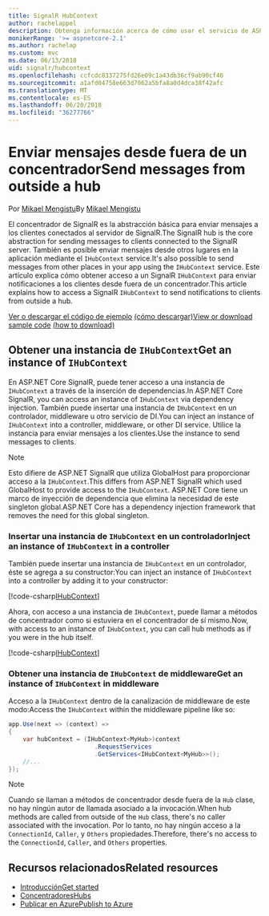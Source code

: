 ```yaml
---
title: SignalR HubContext
author: rachelappel
description: Obtenga información acerca de cómo usar el servicio de ASP.NET Core SignalR HubContext para enviar notificaciones a los clientes desde fuera de un concentrador.
monikerRange: '>= aspnetcore-2.1'
ms.author: rachelap
ms.custom: mvc
ms.date: 06/13/2018
uid: signalr/hubcontext
ms.openlocfilehash: ccfcdc8337275fd26e09c1a43db36cf9ab90cf46
ms.sourcegitcommit: a1afd04758e663d7062a5bfa8a0d4dca38f42afc
ms.translationtype: MT
ms.contentlocale: es-ES
ms.lasthandoff: 06/20/2018
ms.locfileid: "36277766"
---
```

# <a name="send-messages-from-outside-a-hub"></a><span data-ttu-id="23382-103">Enviar mensajes desde fuera de un concentrador</span><span class="sxs-lookup"><span data-stu-id="23382-103">Send messages from outside a hub</span></span>

<span data-ttu-id="23382-104">Por [Mikael Mengistu](https://twitter.com/MikaelM_12)</span><span class="sxs-lookup"><span data-stu-id="23382-104">By [Mikael Mengistu](https://twitter.com/MikaelM_12)</span></span>

<span data-ttu-id="23382-105">El concentrador de SignalR es la abstracción básica para enviar mensajes a los clientes conectados al servidor de SignalR.</span><span class="sxs-lookup"><span data-stu-id="23382-105">The SignalR hub is the core abstraction for sending messages to clients connected to the SignalR server.</span></span> <span data-ttu-id="23382-106">También es posible enviar mensajes desde otros lugares en la aplicación mediante el `IHubContext` service.</span><span class="sxs-lookup"><span data-stu-id="23382-106">It's also possible to send messages from other places in your app using the `IHubContext` service.</span></span> <span data-ttu-id="23382-107">Este artículo explica cómo obtener acceso a un SignalR `IHubContext` para enviar notificaciones a los clientes desde fuera de un concentrador.</span><span class="sxs-lookup"><span data-stu-id="23382-107">This article explains how to access a SignalR `IHubContext` to send notifications to clients from outside a hub.</span></span>

<span data-ttu-id="23382-108">[Ver o descargar el código de ejemplo](https://github.com/aspnet/Docs/tree/master/aspnetcore/signalr/hubcontext/sample/) [(cómo descargar)](xref:tutorials/index#how-to-download-a-sample)</span><span class="sxs-lookup"><span data-stu-id="23382-108">[View or download sample code](https://github.com/aspnet/Docs/tree/master/aspnetcore/signalr/hubcontext/sample/) [(how to download)](xref:tutorials/index#how-to-download-a-sample)</span></span>

## <a name="get-an-instance-of-ihubcontext"></a><span data-ttu-id="23382-109">Obtener una instancia de `IHubContext`</span><span class="sxs-lookup"><span data-stu-id="23382-109">Get an instance of `IHubContext`</span></span>

<span data-ttu-id="23382-110">En ASP.NET Core SignalR, puede tener acceso a una instancia de `IHubContext` a través de la inserción de dependencias.</span><span class="sxs-lookup"><span data-stu-id="23382-110">In ASP.NET Core SignalR, you can access an instance of `IHubContext` via dependency injection.</span></span> <span data-ttu-id="23382-111">También puede insertar una instancia de `IHubContext` en un controlador, middleware u otro servicio de DI.</span><span class="sxs-lookup"><span data-stu-id="23382-111">You can inject an instance of `IHubContext` into a controller, middleware, or other DI service.</span></span> <span data-ttu-id="23382-112">Utilice la instancia para enviar mensajes a los clientes.</span><span class="sxs-lookup"><span data-stu-id="23382-112">Use the instance to send messages to clients.</span></span>

> [!NOTE]
> <span data-ttu-id="23382-113">Esto difiere de ASP.NET SignalR que utiliza GlobalHost para proporcionar acceso a la `IHubContext`.</span><span class="sxs-lookup"><span data-stu-id="23382-113">This differs from ASP.NET SignalR which used GlobalHost to provide access to the `IHubContext`.</span></span> <span data-ttu-id="23382-114">ASP.NET Core tiene un marco de inyección de dependencia que elimina la necesidad de este singleton global.</span><span class="sxs-lookup"><span data-stu-id="23382-114">ASP.NET Core has a dependency injection framework that removes the need for this global singleton.</span></span>

### <a name="inject-an-instance-of-ihubcontext-in-a-controller"></a><span data-ttu-id="23382-115">Insertar una instancia de `IHubContext` en un controlador</span><span class="sxs-lookup"><span data-stu-id="23382-115">Inject an instance of `IHubContext` in a controller</span></span>

<span data-ttu-id="23382-116">También puede insertar una instancia de `IHubContext` en un controlador, éste se agrega a su constructor:</span><span class="sxs-lookup"><span data-stu-id="23382-116">You can inject an instance of `IHubContext` into a controller by adding it to your constructor:</span></span>

[!code-csharp[IHubContext](hubcontext/sample/Controllers/HomeController.cs?range=12-19,57)]

<span data-ttu-id="23382-117">Ahora, con acceso a una instancia de `IHubContext`, puede llamar a métodos de concentrador como si estuviera en el concentrador de sí mismo.</span><span class="sxs-lookup"><span data-stu-id="23382-117">Now, with access to an instance of `IHubContext`, you can call hub methods as if you were in the hub itself.</span></span>

[!code-csharp[IHubContext](hubcontext/sample/Controllers/HomeController.cs?range=21-25)]

### <a name="get-an-instance-of-ihubcontext-in-middleware"></a><span data-ttu-id="23382-118">Obtener una instancia de `IHubContext` de middleware</span><span class="sxs-lookup"><span data-stu-id="23382-118">Get an instance of `IHubContext` in middleware</span></span>

<span data-ttu-id="23382-119">Acceso a la `IHubContext` dentro de la canalización de middleware de este modo:</span><span class="sxs-lookup"><span data-stu-id="23382-119">Access the `IHubContext` within the middleware pipeline like so:</span></span>

```csharp
app.Use(next => (context) =>
{
    var hubContext = (IHubContext<MyHub>)context
                        .RequestServices
                        .GetServices<IHubContext<MyHub>>();
    //...
});
```

> [!NOTE]
> <span data-ttu-id="23382-120">Cuando se llaman a métodos de concentrador desde fuera de la `Hub` clase, no hay ningún autor de llamada asociado a la invocación.</span><span class="sxs-lookup"><span data-stu-id="23382-120">When hub methods are called from outside of the `Hub` class, there's no caller associated with the invocation.</span></span> <span data-ttu-id="23382-121">Por lo tanto, no hay ningún acceso a la `ConnectionId`, `Caller`, y `Others` propiedades.</span><span class="sxs-lookup"><span data-stu-id="23382-121">Therefore, there's no access to the `ConnectionId`, `Caller`, and `Others` properties.</span></span>

## <a name="related-resources"></a><span data-ttu-id="23382-122">Recursos relacionados</span><span class="sxs-lookup"><span data-stu-id="23382-122">Related resources</span></span>

* [<span data-ttu-id="23382-123">Introducción</span><span class="sxs-lookup"><span data-stu-id="23382-123">Get started</span></span>](xref:tutorials/signalr)
* [<span data-ttu-id="23382-124">Concentradores</span><span class="sxs-lookup"><span data-stu-id="23382-124">Hubs</span></span>](xref:signalr/hubs)
* [<span data-ttu-id="23382-125">Publicar en Azure</span><span class="sxs-lookup"><span data-stu-id="23382-125">Publish to Azure</span></span>](xref:signalr/publish-to-azure-web-app)

